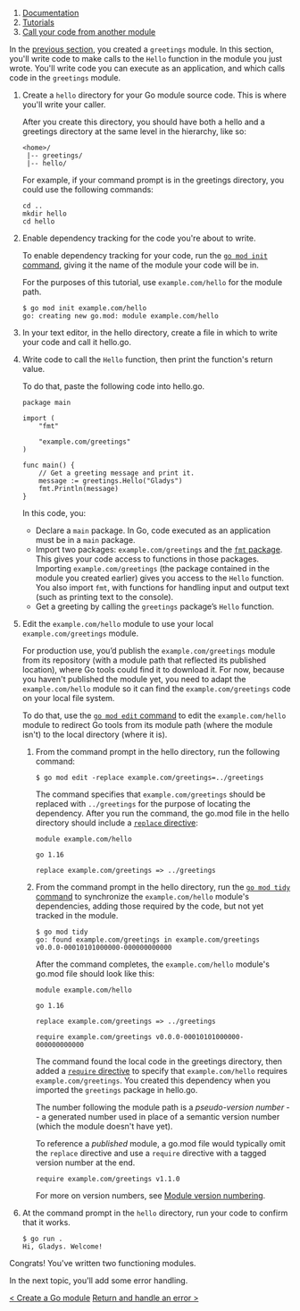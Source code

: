 1.  [Documentation](https://go.dev/doc/)
2.  [Tutorials](https://go.dev/doc/tutorial/)
3.  [Call your code from another module](https://go.dev/doc/tutorial/call-module-code)

In the [previous section](https://go.dev/doc/tutorial/create-module.html), you created a `greetings` module. In this section, you'll write code to make calls to the `Hello` function in the module you just wrote. You'll write code you can execute as an application, and which calls code in the `greetings` module.

1.  Create a `hello` directory for your Go module source code. This is where you'll write your caller.
    
    After you create this directory, you should have both a hello and a greetings directory at the same level in the hierarchy, like so:
    
    ```
    <home>/
     |-- greetings/
     |-- hello/
    ```
    
    For example, if your command prompt is in the greetings directory, you could use the following commands:
    
    ```
    cd ..
    mkdir hello
    cd hello
    
    ```
    
2.  Enable dependency tracking for the code you're about to write.
    
    To enable dependency tracking for your code, run the [`go mod init` command](https://go.dev/ref/mod#go-mod-init), giving it the name of the module your code will be in.
    
    For the purposes of this tutorial, use `example.com/hello` for the module path.
    
    ```
    $ go mod init example.com/hello
    go: creating new go.mod: module example.com/hello
    
    ```
    
3.  In your text editor, in the hello directory, create a file in which to write your code and call it hello.go.
4.  Write code to call the `Hello` function, then print the function's return value.
    
    To do that, paste the following code into hello.go.
    
    ```
    package main
    
    import (
        "fmt"
    
        "example.com/greetings"
    )
    
    func main() {
        // Get a greeting message and print it.
        message := greetings.Hello("Gladys")
        fmt.Println(message)
    }
    
    ```
    
    In this code, you:
    
    -   Declare a `main` package. In Go, code executed as an application must be in a `main` package.
    -   Import two packages: `example.com/greetings` and the [`fmt` package](https://pkg.go.dev/fmt/). This gives your code access to functions in those packages. Importing `example.com/greetings` (the package contained in the module you created earlier) gives you access to the `Hello` function. You also import `fmt`, with functions for handling input and output text (such as printing text to the console).
    -   Get a greeting by calling the `greetings` package’s `Hello` function.
5.  Edit the `example.com/hello` module to use your local `example.com/greetings` module.
    
    For production use, you’d publish the `example.com/greetings` module from its repository (with a module path that reflected its published location), where Go tools could find it to download it. For now, because you haven't published the module yet, you need to adapt the `example.com/hello` module so it can find the `example.com/greetings` code on your local file system.
    
    To do that, use the [`go mod edit` command](https://go.dev/ref/mod#go-mod-edit) to edit the `example.com/hello` module to redirect Go tools from its module path (where the module isn't) to the local directory (where it is).
    
    1.  From the command prompt in the hello directory, run the following command:
        
        ```
        $ go mod edit -replace example.com/greetings=../greetings
        
        ```
        
        The command specifies that `example.com/greetings` should be replaced with `../greetings` for the purpose of locating the dependency. After you run the command, the go.mod file in the hello directory should include a [`replace` directive](https://go.dev/doc/modules/gomod-ref#replace):
        
        ```
        module example.com/hello
        
        go 1.16
        
        replace example.com/greetings => ../greetings
        
        ```
        
    2.  From the command prompt in the hello directory, run the [`go mod tidy` command](https://go.dev/ref/mod#go-mod-tidy) to synchronize the `example.com/hello` module's dependencies, adding those required by the code, but not yet tracked in the module.
        
        ```
        $ go mod tidy
        go: found example.com/greetings in example.com/greetings v0.0.0-00010101000000-000000000000
        
        ```
        
        After the command completes, the `example.com/hello` module's go.mod file should look like this:
        
        ```
        module example.com/hello
        
        go 1.16
        
        replace example.com/greetings => ../greetings
        
        require example.com/greetings v0.0.0-00010101000000-000000000000
        ```
        
        The command found the local code in the greetings directory, then added a [`require` directive](https://go.dev/doc/modules/gomod-ref#require) to specify that `example.com/hello` requires `example.com/greetings`. You created this dependency when you imported the `greetings` package in hello.go.
        
        The number following the module path is a _pseudo-version number_ -- a generated number used in place of a semantic version number (which the module doesn't have yet).
        
        To reference a _published_ module, a go.mod file would typically omit the `replace` directive and use a `require` directive with a tagged version number at the end.
        
        ```
        require example.com/greetings v1.1.0
        ```
        
        For more on version numbers, see [Module version numbering](https://go.dev/doc/modules/version-numbers).
        
6.  At the command prompt in the `hello` directory, run your code to confirm that it works.
    
    ```
    $ go run .
    Hi, Gladys. Welcome!
    
    ```
    

Congrats! You've written two functioning modules.

In the next topic, you'll add some error handling.

[< Create a Go module](https://go.dev/doc/tutorial/create-module.html) [Return and handle an error >](https://go.dev/doc/tutorial/handle-errors.html)